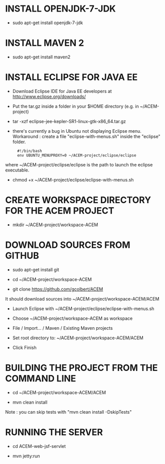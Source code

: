 INSTALL OPENJDK-7-JDK
===

- sudo apt-get install openjdk-7-jdk

INSTALL MAVEN 2
====

- sudo apt-get install maven2

INSTALL ECLIPSE FOR JAVA EE
====

- Download Eclipse IDE for Java EE developers at http://www.eclipse.org/downloads/

- Put the tar.gz inside a folder in your $HOME directory (e.g. in ~/ACEM-project)

- tar -xzf eclipse-jee-kepler-SR1-linux-gtk-x86_64.tar.gz 

- there's currently a bug in Ubuntu not displaying Eclipse menu.
Workaround : create a file "eclipse-with-menus.sh" inside the "eclipse" folder.

        #!/bin/bash
        env UBUNTU_MENUPROXY=0 ~/ACEM-project/eclipse/eclipse

where ~/ACEM-project/eclipse/eclipse is the path to launch the eclipse executable.

- chmod +x ~/ACEM-project/eclipse/eclipse-with-menus.sh

CREATE WORKSPACE DIRECTORY FOR THE ACEM PROJECT
====

- mkdir ~/ACEM-project/workspace-ACEM

DOWNLOAD SOURCES FROM GITHUB
====

- sudo apt-get install git

- cd ~/ACEM-project/workspace-ACEM

- git clone https://github.com/gcolbert/ACEM

It should download sources into ~/ACEM-project/workspace-ACEM/ACEM

- Launch Eclipse with ~/ACEM-project/eclipse/eclipse-with-menus.sh

- Choose ~/ACEM-project/workspace-ACEM as workspace

- File / Import... / Maven / Existing Maven projects

- Set root directory to: ~/ACEM-project/workspace-ACEM/ACEM

- Click Finish

BUILDING THE PROJECT FROM THE COMMAND LINE
====

- cd ~/ACEM-project/workspace-ACEM/ACEM

- mvn clean install

Note : you can skip tests with "mvn clean install -DskipTests"

RUNNING THE SERVER
====

- cd ACEM-web-jsf-servlet

- mvn jetty:run

